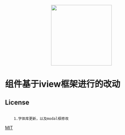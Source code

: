 <p align="center">
    <a href="https://www.iviewui.com">
        <img width="200" src="https://file.iviewui.com/logo.svg">
    </a>
</p>

# 组件基于iview框架进行的改动

## License
```

    1.字体库更新，以及modal框修改
```
[MIT](http://opensource.org/licenses/MIT)
